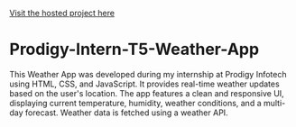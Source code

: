 [Visit the hosted project here](prodigy-intern-t5-weather-gi7mxno8s.vercel.app)
# Prodigy-Intern-T5-Weather-App
This Weather App was developed during my internship at Prodigy Infotech using HTML, CSS, and JavaScript. It provides real-time weather updates based on the user's location. The app features a clean and responsive UI, displaying current temperature, humidity, weather conditions, and a multi-day forecast. Weather data is fetched using a weather API.

